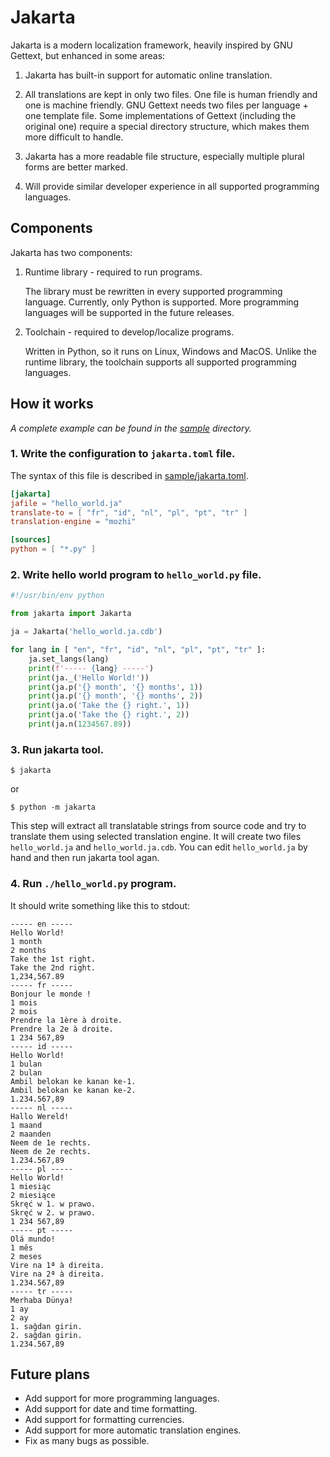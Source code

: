# Jakarta

Jakarta is a modern localization framework, heavily inspired by GNU Gettext,
but enhanced in some areas:

1. Jakarta has built-in support for automatic online translation.

2. All translations are kept in only two files.
One file is human friendly and one is machine friendly.
GNU Gettext needs two files per language + one template file.
Some implementations of Gettext (including the original one) require a special directory structure,
which makes them more difficult to handle.

3. Jakarta has a more readable file structure, especially multiple plural forms are better marked.

4. Will provide similar developer experience in all supported programming languages.

## Components

Jakarta has two components:

1. Runtime library - required to run programs.

	The library must be rewritten in every supported programming language.
	Currently, only Python is supported.
	More programming languages will be supported in the future releases.

2. Toolchain - required to develop/localize programs.

	Written in Python, so it runs on Linux, Windows and MacOS.
	Unlike the runtime library, the toolchain supports all supported programming languages.


## How it works

*A complete example can be found in the [sample](sample/) directory.*

### 1. Write the configuration to ```jakarta.toml``` file.
The syntax of this file is described in [sample/jakarta.toml](sample/jakarta.toml).

```toml
[jakarta]
jafile = "hello_world.ja"
translate-to = [ "fr", "id", "nl", "pl", "pt", "tr" ]
translation-engine = "mozhi"

[sources]
python = [ "*.py" ]
```

### 2. Write hello world program to ```hello_world.py``` file.

```python
#!/usr/bin/env python

from jakarta import Jakarta

ja = Jakarta('hello_world.ja.cdb')

for lang in [ "en", "fr", "id", "nl", "pl", "pt", "tr" ]:
	ja.set_langs(lang)
	print(f'----- {lang} -----')
	print(ja._('Hello World!'))
	print(ja.p('{} month', '{} months', 1))
	print(ja.p('{} month', '{} months', 2))
	print(ja.o('Take the {} right.', 1))
	print(ja.o('Take the {} right.', 2))
	print(ja.n(1234567.89))
```

### 3. Run jakarta tool.

```
$ jakarta
```
or
```
$ python -m jakarta
```

This step will extract all translatable strings from source code
and try to translate them using selected translation engine.
It will create two files ```hello_world.ja``` and ```hello_world.ja.cdb```.
You can edit ```hello_world.ja``` by hand and then run jakarta tool agan.

### 4. Run ```./hello_world.py``` program.

It should write something like this to stdout:

```
----- en -----
Hello World!
1 month
2 months
Take the 1st right.
Take the 2nd right.
1,234,567.89
----- fr -----
Bonjour le monde !
1 mois
2 mois
Prendre la 1ère à droite.
Prendre la 2e à droite.
1 234 567,89
----- id -----
Hello World!
1 bulan
2 bulan
Ambil belokan ke kanan ke-1.
Ambil belokan ke kanan ke-2.
1.234.567,89
----- nl -----
Hallo Wereld!
1 maand
2 maanden
Neem de 1e rechts.
Neem de 2e rechts.
1.234.567,89
----- pl -----
Hello World!
1 miesiąc
2 miesiące
Skręć w 1. w prawo.
Skręć w 2. w prawo.
1 234 567,89
----- pt -----
Olá mundo!
1 mês
2 meses
Vire na 1ª à direita.
Vire na 2ª à direita.
1.234.567,89
----- tr -----
Merhaba Dünya!
1 ay
2 ay
1. sağdan girin.
2. sağdan girin.
1.234.567,89
```

## Future plans

- Add support for more programming languages.
- Add support for date and time formatting.
- Add support for formatting currencies.
- Add support for more automatic translation engines.
- Fix as many bugs as possible.
